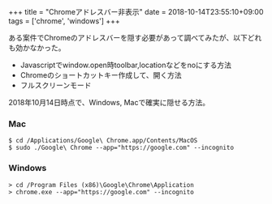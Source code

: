 +++
title = "Chromeアドレスバー非表示"
date = 2018-10-14T23:55:10+09:00
tags = ['chrome', 'windows']
+++

ある案件でChromeのアドレスバーを隠す必要があって調べてみたが、以下どれも効かなかった。

* Javascriptでwindow.open時toolbar,locationなどをnoにする方法
* Chromeのショートカットキー作成して、開く方法
* フルスクリーンモード

2018年10月14日時点で、Windows, Macで確実に隠せる方法。

### Mac
```
$ cd /Applications/Google\ Chrome.app/Contents/MacOS
$ sudo ./Google\ Chrome --app="https://google.com" --incognito
```

### Windows
```
> cd /Program Files (x86)\Google\Chrome\Application
> chrome.exe --app="https://google.com" --incognito
```
